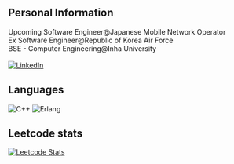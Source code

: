 ## Personal Information
Upcoming Software Engineer@Japanese Mobile Network Operator<br/>
Ex Software Engineer@Republic of Korea Air Force<br/>
BSE - Computer Engineering@Inha University<br/><br/>
[![LinkedIn](https://img.shields.io/badge/LinkedIn-%230077B5.svg?logo=linkedin&logoColor=white)](https://linkedin.com/in/yegukwon) 

## Languages
![C++](https://img.shields.io/badge/c++-%2300599C.svg?style=for-the-badge&logo=c%2B%2B&logoColor=white)
![Erlang](https://img.shields.io/badge/Erlang-white.svg?style=for-the-badge&logo=erlang&logoColor=a90533)

## Leetcode stats
[![Leetcode Stats](https://leetcard.jacoblin.cool/wt2080?extension=activity)](https://leetcode.com/u/wt2080/)
